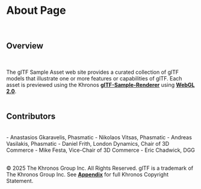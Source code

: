 <style>
  table {
    width: 100%;  /* Makes the table take full width */
    border-collapse: collapse; /* Removes extra spacing */
  }
  th, td {
    padding: 10px; /* Adds spacing inside cells */
    text-align: center; /* Centers text */
    border: 1px solid #ddd; /* Optional: Adds a border */
  }
  a {
    font-weight: bold;
    text-decoration: underline;
  }
  li {
    margin-left: 2em;
  }
</style>

# About Page
<br>

## Overview 
<br>

The glTF Sample Asset web site provides a curated collection of glTF models that illustrate one or more features or capabilities of glTF. Each asset is previewed using the Khronos [glTF-Sample-Renderer](https://github.com/KhronosGroup/glTF-Sample-Renderer) using [WebGL 2.0](https://www.khronos.org/webgl/). 
<br>
<br>

## Contributors
<br>
- Anastasios Gkaravelis, Phasmatic
- Nikolaos Vitsas, Phasmatic
- Andreas Vasilakis, Phasmatic
- Daniel Frith, London Dynamics, Chair of 3D Commerce
- Mike Festa, Vice-Chair of 3D Commerce
- Eric Chadwick, DGG
<br>
<br>

© 2025 The Khronos Group Inc. All Rights Reserved. glTF is a trademark of The Khronos Group Inc. See [Appendix](https://github.com/KhronosGroup/glTF/blob/main/extensions/2.0/Khronos/KHR_materials_iridescence/README.md#appendix-full-khronos-copyright-statement) for full Khronos Copyright Statement.


